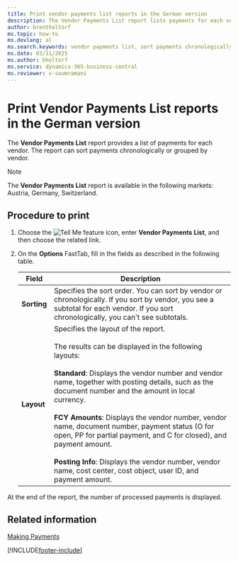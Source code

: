 ```yaml
---
title: Print vendor payments list reports in the German version
description: The Vendor Payments List report lists payments for each vendor in the German version. It can sort payments chronologically or by vendor.
author: brentholtorf
ms.topic: how-to
ms.devlang: al
ms.search.keywords: vendor payments list, sort payments chronologically, sort payments by vendor, vendor payments list report
ms.date: 03/11/2025
ms.author: bholtorf
ms.service: dynamics-365-business-central
ms.reviewer: v-soumramani
---
```


# Print Vendor Payments List reports in the German version

The **Vendor Payments List** report provides a list of payments for each vendor. The report can sort payments chronologically or grouped by vendor.  

> [!NOTE]
> The **Vendor Payments List** report is available in the following markets: Austria, Germany, Switzerland.

## Procedure to print

1. Choose the ![Tell Me feature](../../media/ui-search/search_small.png "Tell me what you want to do") icon, enter **Vendor Payments List**, and then choose the related link.  
1. On the **Options** FastTab, fill in the fields as described in the following table.  

    |Field|Description|  
    |---------------------------------|---------------------------------------|  
    |**Sorting**|Specifies the sort order. You can sort by vendor or chronologically. If you sort by vendor, you see a subtotal for each vendor. If you sort chronologically, you can't see subtotals.|  
    |**Layout**|Specifies the layout of the report.<br><br/> The results can be displayed in the following layouts:<br><br/>**Standard**: Displays the vendor number and vendor name, together with posting details, such as the document number and the amount in local currency.<br><br/>**FCY Amounts**: Displays the vendor number, vendor name, document number, payment status (O for open, PP for partial payment, and C for closed), and payment amount.<br><br/>**Posting Info**: Displays the vendor number, vendor name, cost center, cost object, user ID, and payment amount.|  

 At the end of the report, the number of processed payments is displayed.  

## Related information

[Making Payments](../../payables-make-payments.md)

[!INCLUDE[footer-include](../../includes/footer-banner.md)]
